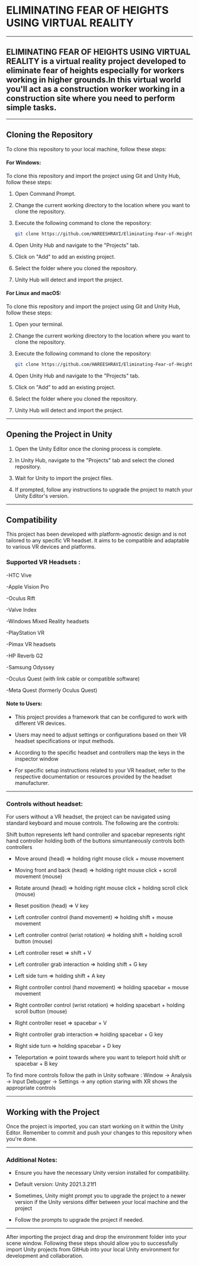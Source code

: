 # ELIMINATING FEAR OF HEIGHTS USING VIRTUAL REALITY

---

## ELIMINATING FEAR OF HEIGHTS USING VIRTUAL REALITY is a virtual reality project developed to eliminate fear of heights especially for workers working in higher grounds.In this virtual world you'll act as a construction worker working in a construction site where you need to perform simple tasks.

---


## Cloning the Repository

To clone this repository to your local machine, follow these steps:

#### For Windows:

To clone this repository and import the project using Git and Unity Hub, follow these steps:

1. Open Command Prompt.

2. Change the current working directory to the location where you want to clone the repository.

3. Execute the following command to clone the repository:

    ```bash
    git clone https://github.com/HAREESHRAVI/Eliminating-Fear-of-Heights-using-Virtual-Reality
    ```

4. Open Unity Hub and navigate to the "Projects" tab.

5. Click on "Add" to add an existing project.

6. Select the folder where you cloned the repository.

7. Unity Hub will detect and import the project.
   

#### For Linux and macOS:

To clone this repository and import the project using Git and Unity Hub, follow these steps:

1. Open your terminal.

2. Change the current working directory to the location where you want to clone the repository.

3. Execute the following command to clone the repository:

    ```bash
   git clone https://github.com/HAREESHRAVI/Eliminating-Fear-of-Heights-using-Virtual-Reality
    ```

4. Open Unity Hub and navigate to the "Projects" tab.

5. Click on "Add" to add an existing project.

6. Select the folder where you cloned the repository.

7. Unity Hub will detect and import the project.

---


## Opening the Project in Unity

1. Open the Unity Editor once the cloning process is complete.
   
2. In Unity Hub, navigate to the "Projects" tab and select the cloned repository.

4. Wait for Unity to import the project files.
   
6. If prompted, follow any instructions to upgrade the project to match your Unity Editor's version.

---


## Compatibility

This project has been developed with platform-agnostic design and is not tailored to any specific VR headset. It aims to be compatible and adaptable to various VR devices and platforms.


### Supported VR Headsets :

-HTC Vive

-Apple Vision Pro

-Oculus Rift

-Valve Index

-Windows Mixed Reality headsets

-PlayStation VR

-Pimax VR headsets

-HP Reverb G2

-Samsung Odyssey

-Oculus Quest (with link cable or compatible software)

-Meta Quest (formerly Oculus Quest)


#### Note to Users:

- This project provides a framework that can be configured to work with different VR devices.
  
- Users may need to adjust settings or configurations based on their VR headset specifications or input methods.
  
- According to the specific headset and controllers map the keys in the inspector window
  
- For specific setup instructions related to your VR headset, refer to the respective documentation or resources provided by the headset manufacturer.

---


### Controls without headset:

For users without a VR headset, the project can be navigated using standard keyboard and mouse controls. The following are the controls:

Shift button represents left hand controller and spacebar represents right hand controller holding both of the buttons simuntaneously controls both controllers

- Move around (head)                           => holding right mouse click + mouse movement

- Moving front and back (head)                 => holding right mouse click + scroll movement (mouse)

- Rotate around (head)                         => holding right mouse click + holding scroll click (mouse)

- Reset position (head)                        => V key

- Left controller control (hand movement)      => holding shift + mouse movement

- Left controller control (wrist rotation)     => holding shift + holding scroll button (mouse)

- Left controller reset                        => shift + V

- Left controller grab interaction             => holding shift + G key

- Left side turn                               => holding shift + A key

- Right controller control (hand movement)      => holding spacebar + mouse movement

- Right controller control (wrist rotation)     => holding spacebart + holding scroll button (mouse)

- Right controller reset                        => spacebar + V

- Right controller grab interaction             => holding spacebar + G key

- Right side turn                               => holding spacebar + D key

- Teleportation                                 => point towards where you want to teleport hold shift or spacebar + B key

To find more controls follow the path in Unity software : Window -> Analysis -> Input Debugger -> Settings -> any option staring with XR shows the appropriate controls


---

## Working with the Project

Once the project is imported, you can start working on it within the Unity Editor.
Remember to commit and push your changes to this repository when you're done.

---

### Additional Notes:

- Ensure you have the necessary Unity version installed for compatibility.
  
- Default version: Unity 2021.3.21f1
  
- Sometimes, Unity might prompt you to upgrade the project to a newer version if the Unity versions differ between your local machine and the project

- Follow the prompts to upgrade the project if needed.

---

After importing the project drag and drop the environment folder into your scene window. Following these steps should allow you to successfully import Unity projects from GitHub into your local Unity environment for development and collaboration.

